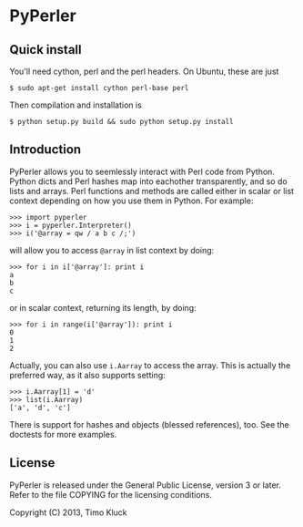 PyPerler
========

Quick install
-------------

You'll need cython, perl and the perl headers. On Ubuntu, these are just

    $ sudo apt-get install cython perl-base perl

Then compilation and installation is 

    $ python setup.py build && sudo python setup.py install

Introduction
------------
PyPerler allows you to seemlessly interact with Perl code from Python. Python
dicts and Perl hashes map into eachother transparently, and so do lists and
arrays. Perl functions and methods are called either in scalar or list context
depending on how you use them in Python. For example:

    >>> import pyperler
    >>> i = pyperler.Interpreter()
    >>> i('@array = qw / a b c /;')

will allow you to access `@array` in list context by doing:

    >>> for i in i['@array']: print i
    a
    b
    c

or in scalar context, returning its length, by doing:

    >>> for i in range(i['@array']): print i
    0
    1
    2

Actually, you can also use `i.Aarray` to access the array. This is actually the
preferred way, as it also supports setting:

    >>> i.Aarray[1] = 'd'
    >>> list(i.Aarray)
    ['a', 'd', 'c']

There is support for hashes and objects (blessed references), too. See the
doctests for more examples.

License
-------
PyPerler is released under the General Public License, version 3 or later.
Refer to the file COPYING for the licensing conditions.



Copyright (C) 2013, Timo Kluck
